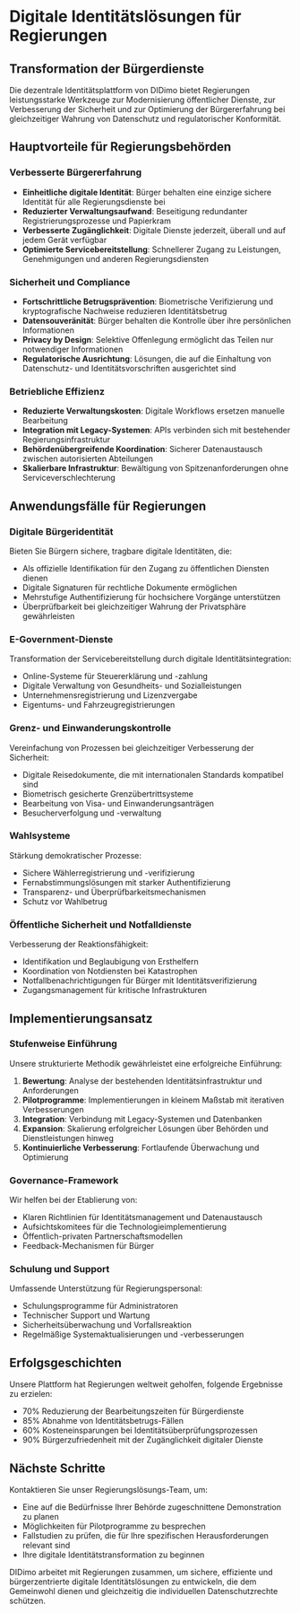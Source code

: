 # Digitale Identitätslösungen für Regierungen

## Transformation der Bürgerdienste

Die dezentrale Identitätsplattform von DIDimo bietet Regierungen leistungsstarke Werkzeuge zur Modernisierung öffentlicher Dienste, zur Verbesserung der Sicherheit und zur Optimierung der Bürgererfahrung bei gleichzeitiger Wahrung von Datenschutz und regulatorischer Konformität.

## Hauptvorteile für Regierungsbehörden

### Verbesserte Bürgererfahrung

- **Einheitliche digitale Identität**: Bürger behalten eine einzige sichere Identität für alle Regierungsdienste bei
- **Reduzierter Verwaltungsaufwand**: Beseitigung redundanter Registrierungsprozesse und Papierkram
- **Verbesserte Zugänglichkeit**: Digitale Dienste jederzeit, überall und auf jedem Gerät verfügbar
- **Optimierte Servicebereitstellung**: Schnellerer Zugang zu Leistungen, Genehmigungen und anderen Regierungsdiensten

### Sicherheit und Compliance

- **Fortschrittliche Betrugsprävention**: Biometrische Verifizierung und kryptografische Nachweise reduzieren Identitätsbetrug
- **Datensouveränität**: Bürger behalten die Kontrolle über ihre persönlichen Informationen
- **Privacy by Design**: Selektive Offenlegung ermöglicht das Teilen nur notwendiger Informationen
- **Regulatorische Ausrichtung**: Lösungen, die auf die Einhaltung von Datenschutz- und Identitätsvorschriften ausgerichtet sind

### Betriebliche Effizienz

- **Reduzierte Verwaltungskosten**: Digitale Workflows ersetzen manuelle Bearbeitung
- **Integration mit Legacy-Systemen**: APIs verbinden sich mit bestehender Regierungsinfrastruktur
- **Behördenübergreifende Koordination**: Sicherer Datenaustausch zwischen autorisierten Abteilungen
- **Skalierbare Infrastruktur**: Bewältigung von Spitzenanforderungen ohne Serviceverschlechterung

## Anwendungsfälle für Regierungen

### Digitale Bürgeridentität

Bieten Sie Bürgern sichere, tragbare digitale Identitäten, die:

- Als offizielle Identifikation für den Zugang zu öffentlichen Diensten dienen
- Digitale Signaturen für rechtliche Dokumente ermöglichen
- Mehrstufige Authentifizierung für hochsichere Vorgänge unterstützen
- Überprüfbarkeit bei gleichzeitiger Wahrung der Privatsphäre gewährleisten

### E-Government-Dienste

Transformation der Servicebereitstellung durch digitale Identitätsintegration:

- Online-Systeme für Steuererklärung und -zahlung
- Digitale Verwaltung von Gesundheits- und Sozialleistungen
- Unternehmensregistrierung und Lizenzvergabe
- Eigentums- und Fahrzeugregistrierungen

### Grenz- und Einwanderungskontrolle

Vereinfachung von Prozessen bei gleichzeitiger Verbesserung der Sicherheit:

- Digitale Reisedokumente, die mit internationalen Standards kompatibel sind
- Biometrisch gesicherte Grenzübertrittsysteme
- Bearbeitung von Visa- und Einwanderungsanträgen
- Besucherverfolgung und -verwaltung

### Wahlsysteme

Stärkung demokratischer Prozesse:

- Sichere Wählerregistrierung und -verifizierung
- Fernabstimmungslösungen mit starker Authentifizierung
- Transparenz- und Überprüfbarkeitsmechanismen
- Schutz vor Wahlbetrug

### Öffentliche Sicherheit und Notfalldienste

Verbesserung der Reaktionsfähigkeit:

- Identifikation und Beglaubigung von Ersthelfern
- Koordination von Notdiensten bei Katastrophen
- Notfallbenachrichtigungen für Bürger mit Identitätsverifizierung
- Zugangsmanagement für kritische Infrastrukturen

## Implementierungsansatz

### Stufenweise Einführung

Unsere strukturierte Methodik gewährleistet eine erfolgreiche Einführung:

1. **Bewertung**: Analyse der bestehenden Identitätsinfrastruktur und Anforderungen
2. **Pilotprogramme**: Implementierungen in kleinem Maßstab mit iterativen Verbesserungen
3. **Integration**: Verbindung mit Legacy-Systemen und Datenbanken
4. **Expansion**: Skalierung erfolgreicher Lösungen über Behörden und Dienstleistungen hinweg
5. **Kontinuierliche Verbesserung**: Fortlaufende Überwachung und Optimierung

### Governance-Framework

Wir helfen bei der Etablierung von:

- Klaren Richtlinien für Identitätsmanagement und Datenaustausch
- Aufsichtskomitees für die Technologieimplementierung
- Öffentlich-privaten Partnerschaftsmodellen
- Feedback-Mechanismen für Bürger

### Schulung und Support

Umfassende Unterstützung für Regierungspersonal:

- Schulungsprogramme für Administratoren
- Technischer Support und Wartung
- Sicherheitsüberwachung und Vorfallsreaktion
- Regelmäßige Systemaktualisierungen und -verbesserungen

## Erfolgsgeschichten

Unsere Plattform hat Regierungen weltweit geholfen, folgende Ergebnisse zu erzielen:

- 70% Reduzierung der Bearbeitungszeiten für Bürgerdienste
- 85% Abnahme von Identitätsbetrugs-Fällen
- 60% Kosteneinsparungen bei Identitätsüberprüfungsprozessen
- 90% Bürgerzufriedenheit mit der Zugänglichkeit digitaler Dienste

## Nächste Schritte

Kontaktieren Sie unser Regierungslösungs-Team, um:

- Eine auf die Bedürfnisse Ihrer Behörde zugeschnittene Demonstration zu planen
- Möglichkeiten für Pilotprogramme zu besprechen
- Fallstudien zu prüfen, die für Ihre spezifischen Herausforderungen relevant sind
- Ihre digitale Identitätstransformation zu beginnen

DIDimo arbeitet mit Regierungen zusammen, um sichere, effiziente und bürgerzentrierte digitale Identitätslösungen zu entwickeln, die dem Gemeinwohl dienen und gleichzeitig die individuellen Datenschutzrechte schützen.

